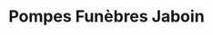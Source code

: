 ---
title: "Pompes Funèbres Jaboin"
url: /saint-cloud/pompes-funebres-jaboin/
shop: Bestattungen
---